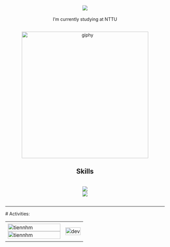 <h1 align="center">
  <img src="https://readme-typing-svg.herokuapp.com/?font=Righteous&size=35&center=true&vCenter=true&width=500&height=70&duration=4000&lines=Hi!+👋;+I'm+Anh+My!" />
</h1>
<div align="center">
  I’m currently studying at NTTU
</div>
<br/>
<p align="center">
  <img src="https://media1.giphy.com/media/v1.Y2lkPTc5MGI3NjExemdrM2RwaG9lNmNlNWV2NnYyb3VoczFnMGkwMmxhejBmdHQyaHBmNiZlcD12MV9naWZzX3NlYXJjaCZjdD1n/fhAwk4DnqNgw8/giphy.webp" alt="giphy" width="400" />
</p>
<h2 align="center">Skills</h2>
<br/>
<div align="center">
  <img src="https://skillicons.dev/icons?i=nodejs,github,gitlab,express,firebase,mongodb" /><br>
  <img src="https://skillicons.dev/icons?i=react,angular,electron,next,javascript,typescript,mysql,redux,styledcomponents,sass" /><br>
</div>
<br/>
<hr/>
# Activities:
<table style="width:100%;">
  <tr>
    <td>
      <img src="https://github-readme-stats.vercel.app/api/top-langs/?username=tiennhm&bg_color=FFFFFF00&text_color=179fa3&layout=compact&hide=CSS&langs_count=10&custom_title=Top%20language%20" alt="tiennhm" width="100%"/>
      <img src="https://github-readme-stats.vercel.app/api?username=tiennhm&bg_color=FFFFFF00&text_color=179fa3&show_icons=true&count_private=true&include_all_commits=true&custom_title=activity%20%20Github" alt="tiennhm" width="100%"/>
    </td>
    <td>
      <p align="center"> 
        <img src="https://cdn.dribbble.com/users/1059583/screenshots/4171367/coding-freak.gif" alt="dev" width="100%"/>
      </p>
    </td>
  </tr>
</table>
